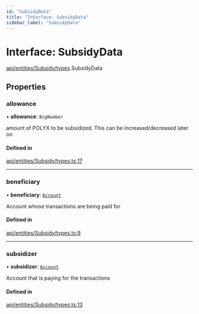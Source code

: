 ```yaml
---
id: "SubsidyData"
title: "Interface: SubsidyData"
sidebar_label: "SubsidyData"
---
```


# Interface: SubsidyData

[api/entities/Subsidy/types](../../../../../../modules/API/Entities/Subsidy/Types/Types.md).SubsidyData

## Properties

### allowance

• **allowance**: `BigNumber`

amount of POLYX to be subsidized. This can be increased/decreased later on

#### Defined in

[api/entities/Subsidy/types.ts:17](https://github.com/PolymeshAssociation/polymesh-sdk/blob/15be87e8/src/api/entities/Subsidy/types.ts#L17)

___

### beneficiary

• **beneficiary**: [`Account`](../../../../../../classes/API/Entities/Account/Account.md)

Account whose transactions are being paid for

#### Defined in

[api/entities/Subsidy/types.ts:9](https://github.com/PolymeshAssociation/polymesh-sdk/blob/15be87e8/src/api/entities/Subsidy/types.ts#L9)

___

### subsidizer

• **subsidizer**: [`Account`](../../../../../../classes/API/Entities/Account/Account.md)

Account that is paying for the transactions

#### Defined in

[api/entities/Subsidy/types.ts:13](https://github.com/PolymeshAssociation/polymesh-sdk/blob/15be87e8/src/api/entities/Subsidy/types.ts#L13)
